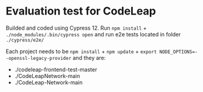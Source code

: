 # Evaluation test for CodeLeap
Builded and coded using Cypress 12. Run `npm install` + `./node_modules/.bin/cypress open` and run e2e tests located in folder `./cypress/e2e/`

Each project needs to be `npm install` + `npm update` + `export NODE_OPTIONS=--openssl-legacy-provider`
and they are:
- ./codeleap-frontend-test-master
- ./CodeLeapNetwork-main
- ./CodeLeap-Network-main